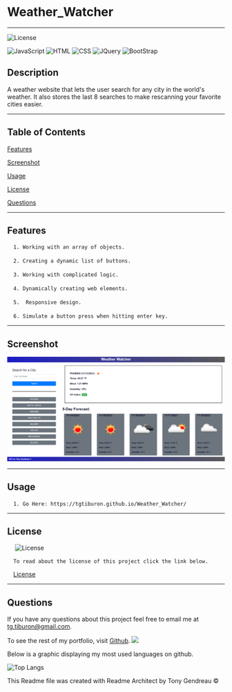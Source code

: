 # Weather_Watcher
---

  ![License](https://img.shields.io/github/license/tgtiburon/Weather_Watcher?style=flat-square)
  
  ![JavaScript](https://img.shields.io/badge/JavaScript-F7DF1E?style=for-the-badge&logo=javascript&logoColor=black) 
  ![HTML](https://img.shields.io/badge/HTML-239120?style=for-the-badge&logo=html5&logoColor=white) 
  ![CSS](https://img.shields.io/badge/CSS-239120?&style=for-the-badge&logo=css3&logoColor=white) 
  ![JQuery](https://img.shields.io/badge/jQuery-0769AD?style=for-the-badge&logo=jquery&logoColor=white) 
  ![BootStrap](https://img.shields.io/badge/Bootstrap-563D7C?style=for-the-badge&logo=bootstrap&logoColor=white) 
## Description

A weather website that lets the user search for any city in the world's weather.  It also stores the last 8 searches to make rescanning your favorite cities easier. 

---
  ## Table of Contents

  [Features](#features)

  [Screenshot](#screenshot)
    
  [Usage](#usage)
    
  [License](#license)

  [Questions](#questions)
  
  

---

## Features

      1. Working with an array of objects. 

      2. Creating a dynamic list of buttons. 

      3. Working with complicated logic. 

      4. Dynamically creating web elements. 

      5.  Responsive design. 

      6. Simulate a button press when hitting enter key. 
---

## Screenshot 
  ![](Weather_Watcher.PNG)
  
  

---
  ## Usage

      1. Go Here: https://tgtiburon.github.io/Weather_Watcher/ 


  ---
  ## License 

  &emsp; ![License](https://img.shields.io/github/license/tgtiburon/Weather_Watcher?style=flat-square)

      To read about the license of this project click the link below.

  &emsp;[License](https://github.com/tgtiburon/Weather_Watcher/blob/main/LICENSE) 



---
## Questions

If you have any questions about this project feel free to email me at <tg.tiburon@gmail.com>.  

To see the rest of my portfolio, visit [Github](https://github.com/tgtiburon).
![](./images/GitHub-Mark-32px.png)

Below is a graphic displaying my most used languages on github.

![Top Langs](https://github-readme-stats.vercel.app/api/top-langs/?username=tgtiburon)


This Readme file was created with Readme Architect by Tony Gendreau &copy;
